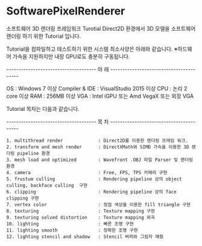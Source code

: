 # SoftwarePixelRenderer
소프트웨어 3D 렌더링 프레임워크 Turotial
Direct2D 환경에서 3D 모델을 소프트웨어 렌더링 하기 위한 Tutorial 입니다.

Tutorial을 컴파일하고 테스트하기 위한 시스템 최소사양은 아래와 같습니다.
※하드웨어 가속을 지원하지만 내장 GPU로도 충분히 구동됩니다.

------------------------------------- 아 래 ----------------------------------------

OS : Windows 7 이상
Compiler & IDE : VisualStudio 2015 이상 
CPU : 논리 2 core 이상
RAM : 256MB 이상
VGA : Intel iGPU 또는 Amd VegaX 또는 외장 VGA




Tutorial 목차는 다음과 같습니다.

------------------------------------- 목 차 ----------------------------------------

    1. multithread render             : Direct2D를 이용한 렌더링 프레임 워크.
    2. transform and mesh render      : DirectXMath와 SIMD 가속을 이용한 3D 렌더링 pipeline 환경
    3. mesh load and optimized        : Wavefront .OBJ 파일 Parser 및 렌더링 환경
    4. camera                         : Free, FPS, TPS 카메라 구현
    5. frustum culling                : Rendering pipeline 상의 object culling, backface culling  구현
    6. clipping                       : Rendering pipeline 상의 face clipping 구현
    7. vertex color                   : 정점 색상을 이용한 fill triangle 구현
    8. texturing                      : Texture mapping 구현
    9. texturing solved distortion    : Texture mapping 외곡
    10. lighting                      : 빠른 조명 구현
    11. lighting smooth               : 정확한 조명 구현
    12. lighting stencil and shadow   : Stencil 버퍼와 그림자 매핑
    

